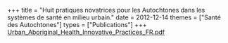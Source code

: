 +++
title = "Huit pratiques novatrices pour les Autochtones dans les systèmes de santé en milieu urbain."
date = 2012-12-14
themes = ["Santé des Autochtones"]
types = ["Publications"]
+++
[Urban_Aboriginal_Health_Innovative_Practices_FR.pdf](/files/Urban_Aboriginal_Health_Innovative_Practices_FR.pdf)
